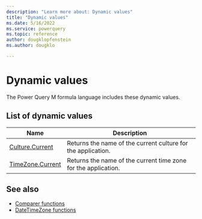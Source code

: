 ```yaml
---
description: "Learn more about: Dynamic values"
title: "Dynamic values"
ms.date: 5/16/2022
ms.service: powerquery
ms.topic: reference
author: dougklopfenstein
ms.author: dougklo

---
```

# Dynamic values

The Power Query M formula language includes these dynamic values.

## List of dynamic values
  
|Name|Description|  
|------------|---------------|  
|[Culture.Current](culture-current.md)|Returns the name of the current culture for the application.|
|[TimeZone.Current](timezone-current.md)|Returns the name of the current time zone for the application.|

## See also

* [Comparer functions](comparer-functions.md)
* [DateTimeZone functions](datetimezone-functions.md)
